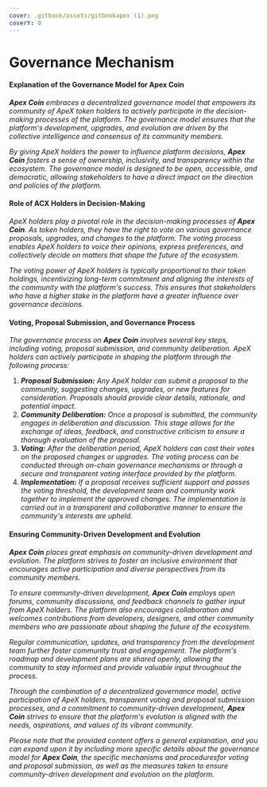 ```yaml
---
cover: .gitbook/assets/gitbookapex (1).png
coverY: 0
---
```


# Governance Mechanism

#### Explanation of the Governance Model for Apex Coin

_**Apex Coin** embraces a decentralized governance model that empowers its community of ApeX token holders to actively participate in the decision-making processes of the platform. The governance model ensures that the platform's development, upgrades, and evolution are driven by the collective intelligence and consensus of its community members._

_By giving ApeX holders the power to influence platform decisions, **Apex Coin** fosters a sense of ownership, inclusivity, and transparency within the ecosystem. The governance model is designed to be open, accessible, and democratic, allowing stakeholders to have a direct impact on the direction and policies of the platform._

#### Role of ACX Holders in Decision-Making

_ApeX holders play a pivotal role in the decision-making processes of **Apex Coin**. As token holders, they have the right to vote on various governance proposals, upgrades, and changes to the platform. The voting process enables ApeX holders to voice their opinions, express preferences, and collectively decide on matters that shape the future of the ecosystem._

_The voting power of ApeX holders is typically proportional to their token holdings, incentivizing long-term commitment and aligning the interests of the community with the platform's success. This ensures that stakeholders who have a higher stake in the platform have a greater influence over governance decisions._

#### Voting, Proposal Submission, and Governance Process

_The governance process on **Apex Coin** involves several key steps, including voting, proposal submission, and community deliberation. ApeX holders can actively participate in shaping the platform through the following process:_

1. _**Proposal Submission:** Any ApeX holder can submit a proposal to the community, suggesting changes, upgrades, or new features for consideration. Proposals should provide clear details, rationale, and potential impact._
2. _**Community Deliberation:** Once a proposal is submitted, the community engages in deliberation and discussion. This stage allows for the exchange of ideas, feedback, and constructive criticism to ensure a thorough evaluation of the proposal._
3. _**Voting:** After the deliberation period, ApeX holders can cast their votes on the proposed changes or upgrades. The voting process can be conducted through on-chain governance mechanisms or through a secure and transparent voting interface provided by the platform._
4. _**Implementation:** If a proposal receives sufficient support and passes the voting threshold, the development team and community work together to implement the approved changes. The implementation is carried out in a transparent and collaborative manner to ensure the community's interests are upheld._

#### Ensuring Community-Driven Development and Evolution

_**Apex Coin** places great emphasis on community-driven development and evolution. The platform strives to foster an inclusive environment that encourages active participation and diverse perspectives from its community members._

_To ensure community-driven development, **Apex Coin** employs open forums, community discussions, and feedback channels to gather input from ApeX holders. The platform also encourages collaboration and welcomes contributions from developers, designers, and other community members who are passionate about shaping the future of the ecosystem._

_Regular communication, updates, and transparency from the development team further foster community trust and engagement. The platform's roadmap and development plans are shared openly, allowing the community to stay informed and provide valuable input throughout the process._

_Through the combination of a decentralized governance model, active participation of ApeX holders, transparent voting and proposal submission processes, and a commitment to community-driven development, **Apex Coin** strives to ensure that the platform's evolution is aligned with the needs, aspirations, and values of its vibrant community._

_Please note that the provided content offers a general explanation, and you can expand upon it by including more specific details about the governance model for **Apex Coin**, the specific mechanisms and proceduresfor voting and proposal submission, as well as the measures taken to ensure community-driven development and evolution on the platform._
